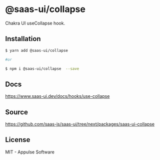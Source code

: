 # @saas-ui/collapse

Chakra UI useCollapse hook.

## Installation

```sh
$ yarn add @saas-ui/collapse

#or

$ npm i @saas-ui/collapse  --save
```

## Docs

https://www.saas-ui.dev/docs/hooks/use-collapse

## Source

https://github.com/saas-js/saas-ui/tree/next/packages/saas-ui-collapse

## License

MIT - Appulse Software
